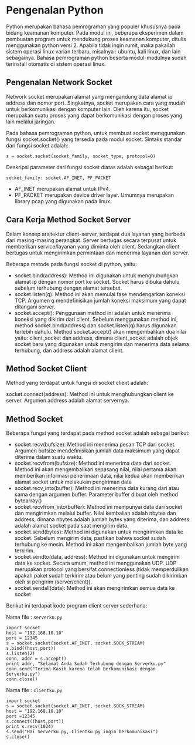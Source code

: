 # Pengenalan Python

Python merupakan bahasa pemrograman yang populer khususnya pada bidang keamanan komputer. Pada modul ini, beberapa eksperimen dalam pembuatan program untuk mendukung proses keamanan komputer, ditulis menggunakan python versi 2. Apabila tidak ingin rumit, maka pakailah sistem operasi linux varian terbaru, misalnya : ubuntu, kali linux, dan lain sebagainya. Bahasa pemrograman python beserta modul-modulnya sudah terinstall otomatis di sistem operasi linux.


## Pengenalan Network Socket

Network socket merupakan alamat yang mengandung data alamat ip address dan nomor port. Singkatnya, socket merupakan cara yang mudah untuk berkomunikasi dengan komputer lain. Oleh karena itu, socket merupakan suatu proses yang dapat berkomunikasi dengan proses yang lain melalui jaringan.

Pada bahasa pemrograman python, untuk membuat socket menggunakan fungsi socket.socket() yang tersedia pada modul socket. Sintaks standar dari fungsi socket adalah:

```s = socket.socket(socket_family, socket_type, protocol=0)```

Deskripsi parameter dari fungsi socket diatas adalah sebagai berikut:

```socket_family: socket.AF_INET, PF_PACKET```

* AF_INET merupakan alamat untuk IPv4. 
* PF_PACKET merupakan device driver layer. Umumnya merupakan library pcap yang digunakan pada linux.


## Cara Kerja Method Socket Server 

Dalam konsep arsitektur client-server, terdapat dua layanan yang berbeda dari masing-masing perangkat. Server bertugas secara terpusat untuk memberikan service/layanan yang diminta oleh client. Sedangkan client bertugas untuk mengirimkan permintaan dan menerima layanan dari server.

Beberapa metode pada fungsi socket di python, yaitu:
* socket.bind(address): Method ini digunakan untuk menghubungkan alamat ip dengan nomor port ke socket. Socket harus dibuka dahulu sebelum terhubung dengan alamat tersebut.
* socket.listen(q): Method ini akan memulai fase mendengarkan koneksi TCP. Argumen q mendefinisikan jumlah koneksi maksimum yang dapat ditangani server.
* socket.accept(): Penggunaan method ini adalah untuk menerima koneksi yang dikirim dari client. Sebelum menggunakan method ini, method socket.bind(address) dan socket.listen(q) harus digunakan terlebih dahulu. Method socket.accept() akan mengembalikan dua nilai yaitu: client_socket dan address, dimana client_socket adalah objek socket baru yang digunakan untuk mengirim dan menerima data selama terhubung, dan address adalah alamat client.
 

## Method Socket Client

Method yang terdapat untuk fungsi di socket client adalah:

socket.connect(address): Method ini untuk menghubungkan client ke server. Argumen address adalah alamat servernya.


## Method Socket

Beberapa fungsi yang terdapat pada method socket adalah sebagai berikut:

* socket.recv(bufsize): Method ini menerima pesan TCP dari socket. Argumen bufsize mendefinisikan jumlah data maksimum yang dapat diterima dalam suatu waktu.
* socket.recvfrom(bufsize): Method ini menerima data dari socket. Method ini akan mengembalikan sepasang nilai, nilai pertama akan memberikan informasi penerimaan data, nilai kedua akan memberikan alamat socket untuk melakukan pengiriman data
* socket.recv_into(buffer): Method ini menerima data kurang dari atau sama dengan argumen buffer. Parameter buffer dibuat oleh method bytearray()
* socket.recvfrom_into(buffer): Method ini mempunyai data dari socket dan mengirimkan melalui buffer. Nilai kembalian adalah nbytes dan address, dimana nbytes adalah jumlah bytes yang diterima, dan address adalah alamat socket pada saat mengirim data.
* socket.send(bytes): Method ini digunakan untuk mengirimkan data ke socket. Sebelum mengirim data, pastikan bahwa socket sudah terhubung ke mesin. Method ini akan mengembalikan jumlah byte yang terkirim.
* socket.sendto(data, address): Method ini digunakan untuk mengirim data ke socket. Secara umum, method ini menggunakan UDP. UDP merupakan protocol yang bersifat connectionless (tidak memperdulikan apakah paket sudah terkirim atau belum yang penting sudah dikirimkan oleh si pengirim (server/client)).
* socket.sendall(data): Method ini akan mengirimkan semua data ke socket
 

Berikut ini terdapat kode program client server sederhana:

Nama file : ```serverku.py```

```
import socket
host = "192.168.10.10" 
port = 12345 
s = socket.socket(socket.AF_INET, socket.SOCK_STREAM)
s.bind((host,port)) 
s.listen(2)
conn, addr = s.accept()
print addr, "Selamat Anda Sudah Terhubung dengan Serverku.py"
conn.send("Terima Kasih karena telah berkomunikasi dengan Serverku.py")
conn.close()
```

Nama file : ```clientku.py```

```
import socket
s = socket.socket(socket.AF_INET, socket.SOCK_STREAM)
host = "192.168.10.10" 
port =12345 
s.connect((host,port))
print s.recv(1024)
s.send("Hai Serverku.py, Clientku.py ingin berkomunikasi")
s.close()
```




